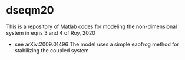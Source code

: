 # dseqm20
This is a repository of Matlab codes for modeling the non-dimensional system in eqns 3 and 4 of Roy, 2020
- see arXiv:2009.01496
The model uses a simple eapfrog method for stabilizing the coupled system
